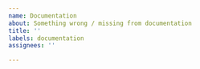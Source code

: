 ```yaml
---
name: Documentation
about: Something wrong / missing from documentation
title: ''
labels: documentation
assignees: ''

---
```



